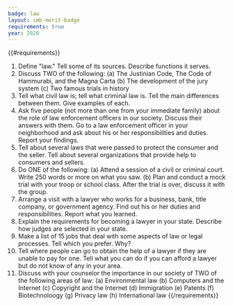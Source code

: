 ```yaml
---
badge: law
layout: smb-merit-badge
requirements: true
year: 2020
---
```


{{#requirements}}
1. Define "law." Tell some of its sources. Describe functions it serves.
2. Discuss TWO of the following:
    (a) The Justinian Code, The Code of Hammurabi, and the Magna Carta
    (b) The development of the jury system
    (c) Two famous trials in history
3. Tell what civil law is; tell what criminal law is. Tell the main differences between them. Give examples of each.
4. Ask five people (not more than one from your immediate family) about the role of law enforcement officers in our society. Discuss their answers with them. Go to a law enforcement officer in your neighborhood and ask about his or her responsibilities and duties. Report your findings.
5. Tell about several laws that were passed to protect the consumer and the seller. Tell about several organizations that provide help to consumers and sellers.
6. Do ONE of the following:
    (a) Attend a session of a civil or criminal court. Write 250 words or more on what you saw.
    (b) Plan and conduct a mock trial with your troop or school class. After the trial is over, discuss it with the group.
7. Arrange a visit with a lawyer who works for a business, bank, title company, or government agency. Find out his or her duties and responsibilities. Report what you learned.
8. Explain the requirements for becoming a lawyer in your state. Describe how judges are selected in your state.
9. Make a list of 15 jobs that deal with some aspects of law or legal processes. Tell which you prefer. Why?
10. Tell where people can go to obtain the help of a lawyer if they are unable to pay for one. Tell what you can do if you can afford a lawyer but do not know of any in your area.
11. Discuss with your counselor the importance in our society of TWO of the following areas of law:
    (a) Environmental law
    (b) Computers and the Internet
    (c) Copyright and the Internet
    (d) Immigration
    (e) Patents
    (f) Biotechnoloogy
    (g) Privacy law
    (h) International law
{{/requirements}}
